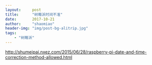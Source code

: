 ```yaml
---
layout:     post
title:      "树莓派时间不准"
date:       2017-10-21
author:     "shaomiao"
header-img: "img/post-bg-alitrip.jpg"
tags:
    - "树莓派"
---
```

http://shumeipai.nxez.com/2015/06/28/raspberry-pi-date-and-time-correction-method-allowed.html
